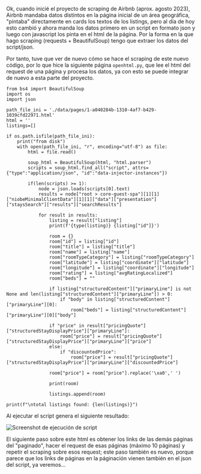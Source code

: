 Ok, cuando inicié el proyecto de scraping de Airbnb (aprox. agosto 2023), Airbnb mandaba datos distintos en la página inicial de un área geográfica, "pintaba" directamente en cards los textos de los listings, pero al día de hoy esto cambió y ahora manda los datos primero en un script en formato json y luego con javascript los pinta en el html de la página. Por la forma en la que hago scraping (requests + BeautifulSoup) tengo que extraer los datos del script/json. 

Por tanto, tuve que ver de nuevo cómo se hace el scraping de este nuevo código, por lo que hice la siguiente página `openhtml.py`, que lee el html del request de una página y procesa los datos, ya con esto se puede integrar de nuevo a esta parte del proyecto.

```
from bs4 import BeautifulSoup
import os
import json

path_file_ini = './data/pages/1-a040284b-1310-4af7-b429-1039cfd22971.html'
html = ''
listings=[]

if os.path.isfile(path_file_ini):
    print("from disk")
    with open(path_file_ini, "r", encoding="utf-8") as file:
        html = file.read()

        soup_html = BeautifulSoup(html, "html.parser")
        scripts = soup_html.find_all("script", attrs={"type":"application/json", "id":"data-injector-instances"})

        if(len(scripts) >= 1):
            node = json.loads(scripts[0].text)
            results = node["root > core-guest-spa"][1][1]["niobeMinimalClientData"][1][1]["data"]["presentation"]["staysSearch"]["results"]["searchResults"]
            
            for result in results:
                listing = result["listing"]
                print(f'{type(listing)} {listing["id"]}')

                room = {}
                room["id"] = listing["id"]
                room["title"] = listing["title"]
                room["name"] = listing["name"]
                room["roomTypeCategory"] = listing["roomTypeCategory"]
                room["latitude"] = listing["coordinate"]["latitude"]
                room["longitude"] = listing["coordinate"]["longitude"]
                room["rating"] = listing["avgRatingLocalized"]
                room["beds"] = ""

                if listing["structuredContent"]["primaryLine"] is not None and len(listing["structuredContent"]["primaryLine"]) > 0:
                    if "body" in listing["structuredContent"]["primaryLine"][0]:
                        room["beds"] = listing["structuredContent"]["primaryLine"][0]["body"]

                if "price" in result["pricingQuote"]["structuredStayDisplayPrice"]["primaryLine"]:
                    room["price"] = result["pricingQuote"]["structuredStayDisplayPrice"]["primaryLine"]["price"]
                else:
                    if "discountedPrice":
                        room["price"] = result["pricingQuote"]["structuredStayDisplayPrice"]["primaryLine"]["discountedPrice"]

                room["price"] = room["price"].replace('\xa0',' ')

                print(room)

                listings.append(room)

print(f"\ntotal listings found: {len(listings)}")
```

Al ejecutar el script genera el siguiente resultado:

![Screenshot de ejecución de script](https://www.jrg9.com/blog/assets/images/img-airbnb-1-2.png)

El siguiente paso sobre este html es obtener los links de las demás páginas del "paginado", hacer el request de esas páginas (máximo 10 páginas) y repetir el scraping sobre esos request; este paso también es nuevo, porque parece que los links de páginas en la páginación vienen también en el json del script, ya veremos...
